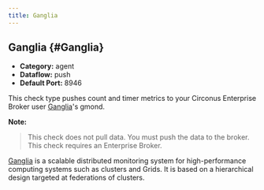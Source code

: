 ```yaml
---
title: Ganglia
---
```


## Ganglia {#Ganglia}
 * **Category:** agent
 * **Dataflow:** push
 * **Default Port:** 8946

This check type pushes count and timer metrics to your Circonus Enterprise Broker user [Ganglia](http://ganglia.info/)'s gmond.

**Note:**
> This check does not pull data. You must push the data to the broker. This check requires an Enterprise Broker.

[Ganglia](http://sourceforge.net/projects/ganglia/) is a scalable distributed monitoring system for high-performance computing systems such as clusters and Grids. It is based on a hierarchical design targeted at federations of clusters.
